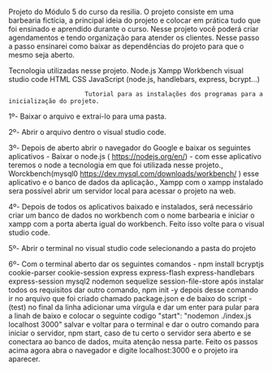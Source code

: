 Projeto do Módulo 5 do curso da resilia. O projeto consiste em uma barbearia fictícia, a principal ideia do projeto e colocar em prática tudo que foi ensinado e aprendido durante o curso. Nesse projeto você poderá criar agendamentos e tendo organização para atender os clientes. 
Nesse passo a passo ensinarei como baixar as dependências do projeto para que o mesmo seja aberto.

Tecnologia utilizadas nesse projeto. Node.js Xampp Workbench visual studio code HTML CSS JavaScript (node.js, handlebars, express, bcrypt...)

                         Tutorial para as instalações dos programas para a inicialização do projeto. 
                         
1º- Baixar o arquivo e extraí-lo para uma pasta.

2º- Abrir o arquivo dentro o visual studio code.

3º- Depois de aberto abrir o navegador do Google e baixar os seguintes aplicativos - Baixar o node.js ( https://nodejs.org/en/) - com esse aplicativo teremos o node a tecnologia em que foi utilizada nesse projeto., Worckbench(mysql0 https://dev.mysql.com/downloads/workbench/ ) esse aplicativo e o banco de dados da aplicação., Xampp com o xampp instalado sera possível abrir um servidor local para acessar o projeto na web.

4º- Depois de todos os aplicativos baixado e instalados, será necessário criar um banco de dados no workbench com o nome barbearia e iniciar o xampp com a porta aberta igual do workbench. Feito isso volte para o visual studio code.

5º- Abrir o terminal no visual studio code selecionando a pasta do projeto

6º- Com o terminal aberto dar os seguintes comandos - npm install bcryptjs cookie-parser cookie-session express express-flash express-handlebars express-session mysql2 nodemon sequelize session-file-store após instalar todos os requisitos dar outro comando, npm init -y depois desse comando ir no arquivo que foi criado chamado package.json e de baixo do script - (test) no final da linha adicionar uma vírgula e dar um enter para pular para a linah de baixo e colocar o seguinte codigo "start": "nodemon ./index.js localhost 3000" salvar e voltar para o terminal e dar o outro comando para iniciar o servidor, npm start, caso de tu certo o servidor sera aberto e se conectara ao banco de dados, muita atenção nessa parte. Feito os passos acima agora abra o navegador e digite localhost:3000 e o projeto ira aparecer.
